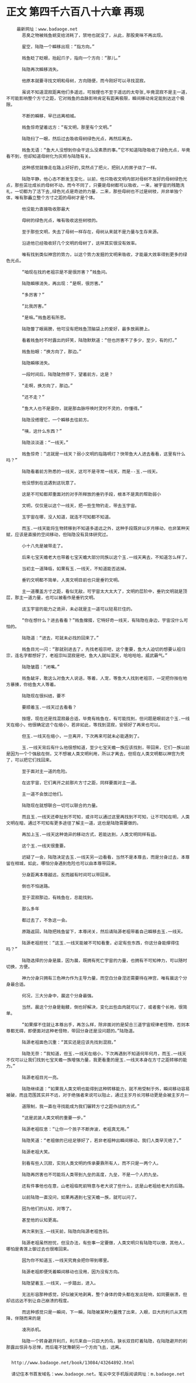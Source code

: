 # 正文 第四千六百八十六章 再现
        最新网址：www.badaoge.net
          恶臭之物被贱鱼蜕变给消耗了，禁地也就没了，从此，那股臭味不再出现。
      
          星空，陆隐一个瞬移出现：“指方向。”
      
          贱鱼眨了眨眼，抬起爪子，指向一个方向：“那儿。”
      
          陆隐再次瞬移消失。
      
          他原本就要寻找文明和母树，方向随便，而今刚好可以寻找混寂。
      
          虽说不知道混寂距离他们多遥远，可按理也不至于遥远的太夸张,毕竟混寂不是主一道，不可能影响整个方寸之距，它对贱鱼的血脉影响肯定有距离极限，瞬间移动肯定能到达这个极限。
      
          不断的瞬移，早已远离相城。
      
          贱鱼惊奇望着远方：“有文明，那里有个文明。”
      
          陆隐扫了一眼，然后过去吸收母树绿色光点，再然后离去。
      
          贱鱼无语：“鱼大人没想到你会干这么没素质的事。”它不知道陆隐吸收了绿色光点，毕竟看不到，但却知道母树化为灰烬与陆隐有关。
      
          这种感觉就像走在路上好好的,突然点了把火，把别人的房子烧了一样。
      
          陆隐平静，他心态不断发生变化，以前，他只吸收文明内部对母树不友好的母树绿色光点，那些茁壮成长的母树不动，而今不同了，只要是母树都可以吸收，一来，被宇宙的残酷洗礼，一切都为了活下去,绿色光点是奇迹的力量，二来，那些母树也不过是树枝，并非单独个体，唯有那矗立整个方寸之距的母树才是个体。
      
          他没能力直接吸收那最大
      
          母树的绿色光点，唯有吸收这些树枝的。
      
          至于那些文明，失去了母树一样存在，母树从来就不是力量与生存来源。
      
          沿途他已经吸收好几个文明的母树了，这样其实很没有效率。
      
          唯有找到类似神宫的势力，以这个势力发掘的文明来吸收，才能最大效率得到更多的绿色光点。
      
          “咱现在找的老祖宗是不是很厉害？”贱鱼问。
      
          陆隐瞬移消失，再出现：“是啊，很厉害。”
      
          “多厉害？”
      
          “比我厉害。”
      
          “是嘛。”贱鱼若有所思。
      
          陆隐瞥了眼肩膀，他可没有把贱鱼顶脑袋上的爱好，最多放肩膀上。
      
          看着贱鱼时不时露出的奸笑，陆隐默默道：“但也厉害不了多少，至少，有的打。”
      
          贱鱼抬眼：“换方向了，那边。”
      
          陆隐瞬移消失。
      
          一段时间后，陆隐陡然停下，望着前方，这是？
      
          “走啊，换方向了，那边。”
      
          “还不走？”
      
          “鱼大人也不是耍你，就是那血脉呼唤时灵时不灵的，你懂得。”
      
          陆隐没搭理它，一个瞬移去往前方。
      
          “咦，这什么东西？”
      
          陆隐淡淡道：“一线天。”
      
          贱鱼惊奇：“这就是一线天？弱小文明的指路明灯？快带鱼大人进去看看，这里有什么吗？”
      
          陆隐看着前方熟悉的一线天，这可不是寻常一线天，而是--玉.一线天。
      
          他没想到在这遇到这玩意了。
      
          这是不可知都郑重面对的对手所释放的垂钓手段，根本不是真的帮助弱小
      
          文明，仅仅是以这个一线天，把一些生物钓走，带去玉宇宙。
      
          玉宇宙在哪，没人知道，就连不可知都不知道。
      
          而玉.一线天能将生物转移到不知道多遥远之外，这种手段既非以岁月移动，也非某种天赋，应该是直接的空间移动，但陆隐没有具体研究过。
      
          小十八先是被带走了。
      
          后来七宝天蟾老大也带着七宝天蟾大部分同族以这个玉.一线天离去，不知道怎么样了。
      
          当初主一道降临，如果有玉.一线天，不知道能否逃掉。
      
          垂钓文明都不简单，人类文明目前也只是垂钓文明。
      
          主一道覆盖方寸之距，看似无敌，可宇宙太大太大了，文明的层阶中，垂钓文明就是顶层，那主一道力量，也可以被看作是垂钓文明。
      
          这玉宇宙的能力之诡异，未必就是主一道可以轻易拦住的。
      
          “你在想什么？进去看看？”贱鱼撺掇，它特好奇一线天，有陆隐在身边，宇宙没什么可怕的。
      
          陆隐道：“进去，可就未必找的回来了。”
      
          贱鱼目光一闪：“那就别进去了，先找老祖宗吧，这个重要，鱼大人迫切的想要认祖归宗，连名字都想好了，老祖宗叫混寂是吧，鱼大人就叫混天，哈哈哈哈，威武霸气。”
      
          陆隐皱眉：“闭嘴。”
      
          贱鱼龇牙，敢这么对鱼大人说话，等着，人宠，等鱼大人找到老祖宗，一定把你按在地方暴揍，你给鱼大人等着。
      
          陆隐现在很纠结，要不
      
          要顺着玉.一线天过去看看？
      
          按理，现在还是找混寂最合适，毕竟有贱鱼在，有可能找到，但问题是眼前这个玉.一线天在缩小，他很确定这个在缩小，若非如此，等找到混寂，安顿好了再来也可以。
      
          但玉.一线天在缩小，一旦离开，下次再来可就未必能遇到了。
      
          玉.一线天背后有什么他很想知道，至少七宝天蟾一族应该找到，带回来，它们一族以前是因为一个个强敌在侧，又不想被人类文明利用，所以才离去，但现在人类文明都以神宫为壳了，可以把它们找回来。
      
          至于面对主一道的危险。
      
          在这宇宙，它们离开之前那片方寸之距，同样要面对主一道。
      
          主一道不会放过他们。
      
          陆隐现在就想联合一切可以联合的力量。
      
          而且玉.一线天还牵扯到不可知，或许可以通过这里再找到不可知，让不可知在明，人类文明在暗，通过不可知有更多途径了解主一道，这也是陆隐需要做的。
      
          再加上玉.一线天这种诡异的移动方式，若能达到，人类文明同样有益。
      
          这个玉.一线天很重要。
      
          迟疑了一会，陆隐决定去玉.一线天另一边看看，当然不是本尊去，而是分身过去，本尊留在相城，如此，哪怕分身遇到危险也可以由本尊带回来。
      
          分身距离本尊越远，反而越有时间可以带回来。
      
          倒也不怕迷路。
      
          至于混寂那边，有贱鱼在，总能找到。
      
          那么多年
      
          都过去了，不急这一会。
      
          原路返回，陆隐把贱鱼留下，本尊闭关，然后请陆源老祖带着自己瞬移去玉.一线天。
      
          陆源老祖担忧：“这玉.一线天能被不可知看重，必定有些东西，你这分身能撑得住吗？”
      
          陆隐选择的分身是晨，因为晨，既拥有死亡宇宙的力量，也拥有不可知神力，可以随时切换，方便。
      
          神力分身只拥有三色神力作为主导力量，而空白分身涅还需要待在神宫，唯有晨这个分身最合适。
      
          何况，三大分身中，晨这个分身最强。
      
          当然，晨这个分身是骷髅，倒也好解决，变化出些血肉就可以了，或者套个长袍，很简单。
      
          “如果撑不住就让本尊出手，再怎么样，除非面对的是契合三道宇宙规律老怪物，否则本尊都无碍，即便面对这种老怪物，带回分身还是没问题的。”陆隐道。
      
          陆源老祖面色沉重：“其实还是应该先找到混寂。”
      
          陆隐无奈：“我知道，但玉.一线天在缩小，下次再遇到不知道何年何月，而玉.一线天不仅可以让我们找到七宝天蟾一族增强力量，我更看重的是玉.一线天本身在方寸之距转移的能力。”
      
          陆源老祖目光一亮。
      
          陆隐继续道：“如果我人类文明也能得到这种转移能力，就不用受制于外，瞬间移动容易被破，而且范围其实并不远，对于绝强者来说可以阻止，通过主岁月长河移动更是会被主岁月一
      
          道限制，我一直在寻找能成为我们辗转方寸之距作战的方式。”
      
          “这是武装人类文明的重要一步。”
      
          陆源老祖叹息：“让你一个孩子不断奔波，老祖真无用。”
      
          陆隐笑道：“老祖做的已经足够好了，若非老祖种出瞬间移动，我们人类早灭绝了。”
      
          陆源老祖大笑。
      
          别看有些人沉寂，实则人类文明的传承要靠所有人，而不只是一两个人。
      
          陆隐再厉害也不可能将人类带到九垒的高度，九垒，不是一个人的九垒。
      
          还有件事他也在意，山老祖临死前特意与老大说了些什么，这是山老祖给老大的后路。
      
          以前陆隐一直没问，如果再遇到七宝天蟾一族，就可以问了。
      
          因为他们的认知，对等了。
      
          甚至他的认知更高。
      
          再次来到玉.一线天前，陆隐向陆源老祖告别。
      
          陆源老祖虽然担忧，但没办法，有些事一定要做，人类文明只有陆隐可以做，其他人，哪怕是青莲上御过去也很难回来。
      
          因为你不知道玉.一线天究竟会把你带到哪里。
      
          陆源老祖即便凭着瞬间移动也没用，因为没有方向。
      
          陆隐望着玉.一线天，一步踏出，进入。
      
          无法形容那种感觉，好似被天地剥离，整个身体的骨头都在发出轻响，如同要崩溃，但却远远达不到让自己崩溃的程度。
      
          而这种感觉只是一瞬间，下一瞬，陆隐被某种力量拽了出来，入眼，巨大的利爪从天而降，伴随而来的是
      
          凌冽杀机。
      
          陆隐一个转身避开利爪，利爪来自一只巨大的鸟，狭长双目盯着陆隐，在陆隐避开的刹那露出惊异与忌惮，而后毫不犹豫朝另一个方向飞去，远离。
      
      
      http://www.badaoge.net/book/13084/43264892.html
      
      请记住本书首发域名：www.badaoge.net。笔尖中文手机版阅读网址：m.badaoge.net
